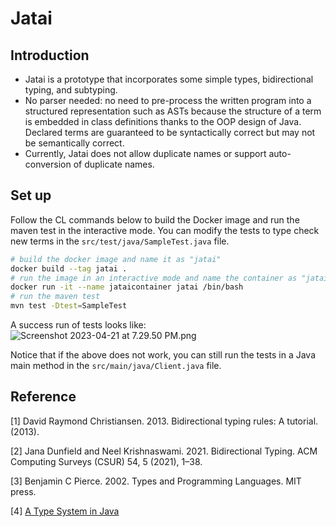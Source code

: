 # Jatai

## Introduction
* Jatai is a prototype that incorporates some simple types, bidirectional typing, and subtyping.
* No parser needed: no need to pre-process the written program into a structured representation such as ASTs because the
  structure of a term is embedded in class definitions thanks to the OOP design of Java. Declared terms are
  guaranteed to be syntactically correct but may not be semantically correct.
* Currently, Jatai does not allow duplicate names or support auto-conversion of duplicate names.

## Set up
Follow the CL commands below to build the Docker image and run the maven test in the interactive mode. You can modify the tests to type check new terms in the `src/test/java/SampleTest.java` file.
```bash
# build the docker image and name it as "jatai"
docker build --tag jatai .
# run the image in an interactive mode and name the container as "jataicontainer"
docker run -it --name jataicontainer jatai /bin/bash
# run the maven test 
mvn test -Dtest=SampleTest
```

A success run of tests looks like:
![Screenshot 2023-04-21 at 7.29.50 PM.png](..%2F..%2F..%2F..%2F..%2F..%2Fvar%2Ffolders%2Ftd%2Ffj71m1nn25127bqw_z8fx70w0000gn%2FT%2FTemporaryItems%2FNSIRD_screencaptureui_I3unwF%2FScreenshot%202023-04-21%20at%207.29.50%20PM.png)

Notice that if the above does not work, you can still run the tests in a Java main method in the `src/main/java/Client.java` file.

## Reference
[1] David Raymond Christiansen. 2013. Bidirectional typing rules: A tutorial. (2013).

[2] Jana Dunfield and Neel Krishnaswami. 2021. Bidirectional Typing. ACM Computing Surveys (CSUR) 54, 5 (2021), 1–38.

[3] Benjamin C Pierce. 2002. Types and Programming Languages. MIT press.

[4] [A Type System in Java](https://github.com/Zambozoo/bidirectional-type-checking)
